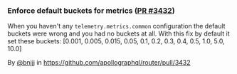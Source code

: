 ### Enforce default buckets for metrics ([PR #3432](https://github.com/apollographql/router/pull/3432))

When you haven't any `telemetry.metrics.common` configuration the default buckets were wrong and you had no buckets at all. With this fix by default it set these buckets: [0.001, 0.005, 0.015, 0.05, 0.1, 0.2, 0.3, 0.4, 0.5, 1.0, 5.0, 10.0]

By [@bnjjj](https://github.com/bnjjj) in https://github.com/apollographql/router/pull/3432